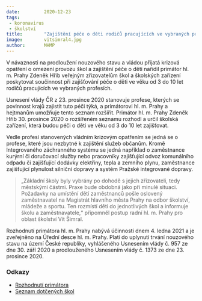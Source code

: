 ```yaml
---
date:         2020-12-23
tags:         
 - koronavirus
 - školství
title:        "Zajištění péče o děti rodičů pracujících ve vybraných profesích v hlavním městě"
image: 	      vitsimral4.jpg
author:       MHMP
---
```

 
V návaznosti na prodloužení nouzového stavu a vládou přijatá krizová opatření o omezení provozu škol a zajištění péče o děti nařídil primátor hl. m. Prahy Zdeněk Hřib veřejným zřizovatelům škol a školských zařízení poskytovat součinnost při zajišťování péče o děti ve věku od 3 do 10 let rodičů pracujících ve vybraných profesích.

Usnesení vlády ČR z 23. prosince 2020 stanovuje profese, kterých se povinnost krajů zajistit tuto péči týká, a primátorovi hl. m. Prahy a hejtmanům umožňuje tento seznam rozšířit. Primátor hl. m. Prahy Zdeněk Hřib 30. prosince 2020 o rozšířeném seznamu rozhodl a určil školská zařízení, která budou péči o děti ve věku od 3 do 10 let zajišťovat.

Vedle profesí stanovených vládním krizovým opatřením se jedná se o profese, které jsou nezbytné k zajištění služeb občanům. Kromě Integrovaného záchranného systému se jedná například o zaměstnance kurýrní či doručovací služby nebo pracovníky zajišťující odvoz komunálního odpadu či zajišťující dodávky elektřiny, tepla a zemního plynu, zaměstnance zajišťující plynulost silniční dopravy a systém Pražské integrované dopravy.

> „Základní školy byly vybrány po dohodě s jejich zřizovateli, tedy městskými částmi. Praxe bude obdobná jako při minulé situaci. Požadavky na umístění dětí zaměstnanců pošle oslovený zaměstnavatel na Magistrát hlavního města Prahy na odbor školství, mládeže a sportu. Ten rozmístí děti do jednotlivých škol a informuje školu a zaměstnavatele,“ připomněl postup radní hl. m. Prahy pro oblast školství Vít Šimral.

Rozhodnutí primátora hl. m. Prahy nabývá účinnosti dnem 4. ledna 2021 a je zveřejněno na Úřední desce hl. m. Prahy. Platí do uplynutí trvání nouzového stavu na území České republiky, vyhlášeného Usnesením vlády č. 957 ze dne 30. září 2020 a prodlouženého Usnesením vlády č. 1373 ze dne 23. prosince 2020.

### Odkazy 

* [Rozhodnutí primátora](https://a.pirati.cz/praha/pdf/rozhodnuti3.pdf)
* [Seznam dotčených škol](https://a.pirati.cz/praha/pdf/skoly3.pdf)
